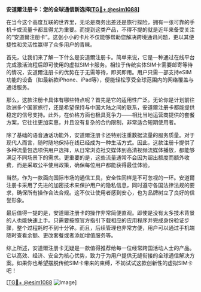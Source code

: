 **安道爾注册卡：您的全球通信新选择[[TG💪+ @esim1088](https://t.me/s/esim1088)]**

在当今这个高度互联的世界里，无论是商务出差还是旅行探险，拥有一张可靠的手机卡或流量卡都显得尤为重要。而提到这类产品，不得不提的就是近年来备受关注的“安道爾注册卡”。这张小小的卡片不仅能够帮助您解决跨境通讯问题，更以其便捷性和灵活性赢得了众多用户的青睐。

首先，让我们来了解一下什么是安道爾注册卡。简单来说，它是一种通过在线平台完成激活流程后即可使用的虚拟SIM卡服务。相较于传统实体SIM卡需要邮寄等待的情况，安道爾注册卡的优势在于无需等待，即买即用。用户只需一部支持eSIM功能的设备（如最新款iPhone、iPad等），便能轻松享受全球范围内的网络覆盖与通话服务。

那么，这款注册卡具体有哪些特点呢？首先是它的适用性广泛。无论你是计划前往欧洲多个国家旅行，还是希望保持与中国大陆之间的联系，安道爾注册卡都能提供稳定的信号支持。此外，在价格方面也极具竞争力——相比当地运营商提供的套餐方案，它往往更加实惠，并且没有复杂的合约限制，非常适合短期使用者。

除了基础的语音通话功能外，安道爾注册卡还特别注重数据流量的服务质量。对于现代人而言，随时随地保持在线已经成为一种生活方式。因此，这款注册卡提供了多种流量包选项供用户选择，从日常浏览社交媒体到高清视频流媒体播放，都能够满足不同场景下的需求。更重要的是，这些流量通常不会因为超出额度而额外收费，而是采取公平使用政策，确保每位用户都能获得最佳体验。

当然，作为一款面向国际市场的通信工具，安全性同样是不可忽视的一环。安道爾注册卡采用了先进的加密技术来保护用户的隐私信息，同时遵守各国法律法规的要求，确保所有操作合法合规。这不仅让使用者感到安心，也为品牌树立了良好的信誉形象。

最后值得一提的是，安道爾注册卡的操作非常简便直观。即使是没有太多技术背景的人也能快速上手。只需要按照官方指引下载相应的应用程序并完成身份验证步骤，整个过程耗时不到十分钟。而且，后续管理也非常方便，用户可以通过手机端随时查看余额、更改套餐或者添加增值服务等。

综上所述，安道爾注册卡无疑是一款值得推荐给每一位经常跨国活动人士的产品。它以高效、经济、安全为核心优势，致力于为用户提供无缝衔接的全球通信解决方案。如果你也希望摆脱传统SIM卡带来的束缚，不妨试试这款创新性的虚拟SIM卡吧！

[[TG💪+ @esim1088](https://t.me/s/esim1088) ![Image](https://i.postimg.cc/4NQfJmqS/Snipaste-2025-05-13-00-14-12.png)]